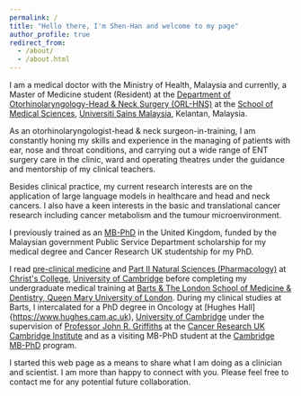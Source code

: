 ```yaml
---
permalink: /
title: "Hello there, I'm Shen-Han and welcome to my page"
author_profile: true
redirect_from: 
  - /about/
  - /about.html
---
```


I am a medical doctor with the Ministry of Health, Malaysia and currently, a Master of Medicine student (Resident) at the [Department of Otorhinolaryngology-Head & Neck Surgery (ORL-HNS)](https://medic.usm.my/home-orlhns.html) at the [School of Medical Sciences](https://medic.usm.my/), [Universiti Sains Malaysia](https://www.usm.my/), Kelantan, Malaysia. 

As an otorhinolaryngologist-head & neck surgeon-in-training, I am constantly honing my skills and experience in the managing of patients with ear, nose and throat conditions, and carrying out a wide range of ENT surgery care in the clinic, ward and operating theatres under the guidance and mentorship of my clinical teachers.   

Besides clinical practice, my current research interests are on the application of large language models in healthcare and head and neck cancers. I also have a keen interests in the basic and translational cancer research including cancer metabolism and the tumour microenvironment. 

I previously trained as an [MB-PhD](https://students-residents.aamc.org/md-phd-dual-degree-training/md-phd-dual-degree-training) in the United Kingdom, funded by the Malaysian government Public Service Department scholarship for my medical degree and Cancer Research UK studentship for my PhD. 

I read [pre-clinical medicine](https://www.biology.cam.ac.uk/undergrads/MedST/Current/Course/Years1and2) and [Part II Natural Sciences (Pharmacology)](https://www.phar.cam.ac.uk/undergrads/bbs) at [Christ's College](https://www.christs.cam.ac.uk), [University of Cambridge](https://wwww.cam.ac.uk) before completing my undergraduate medical training at [Barts & The London School of Medicine & Dentistry, Queen Mary University of London](https://www.qmul.ac.uk/fmd/). During my clinical studies at Barts, I intercalated for a PhD degree in Oncology at [Hughes Hall]{https://www.hughes.cam.ac.uk), [University of Cambridge](https://www.cam.ac.uk) under the supervision of [Professor John R. Griffiths](https://crukcambridgecentre.org.uk/users/griffiths) at the [Cancer Research UK Cambridge Institute](https://www.cruk.cam.ac.uk) and as a visiting MB-PhD student at the [Cambridge MB-PhD](https://www.medschl.cam.ac.uk/clinical-school-mbphd-course-information) program.

I started this web page as a means to share what I am doing as a clinician and scientist. I am more than happy to connect with you. Please feel free to contact me for any potential future collaboration.  

